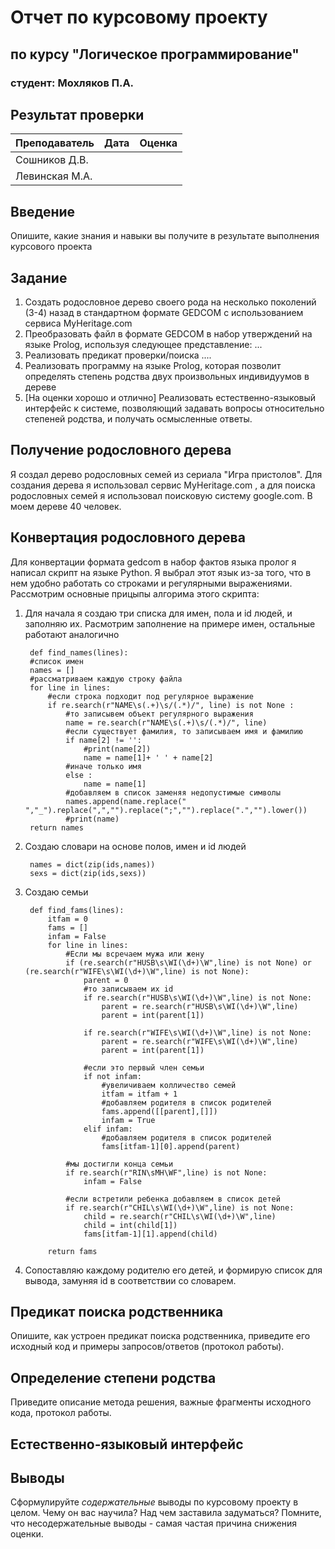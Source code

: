 # Отчет по курсовому проекту
## по курсу "Логическое программирование"

### студент: Мохляков П.А.

## Результат проверки

| Преподаватель     | Дата         |  Оценка       |
|-------------------|--------------|---------------|
| Сошников Д.В.     |              |               |
| Левинская М.А.    |              |               |


## Введение

Опишите, какие знания и навыки вы получите в результате выполнения курсового проекта

## Задание

 1. Создать родословное дерево своего рода на несколько поколений (3-4) назад в стандартном формате GEDCOM с использованием сервиса MyHeritage.com 
 2. Преобразовать файл в формате GEDCOM в набор утверждений на языке Prolog, используя следующее представление: ...
 3. Реализовать предикат проверки/поиска .... 
 4. Реализовать программу на языке Prolog, которая позволит определять степень родства двух произвольных индивидуумов в дереве
 5. [На оценки хорошо и отлично] Реализовать естественно-языковый интерфейс к системе, позволяющий задавать вопросы относительно степеней родства, и получать осмысленные ответы. 

## Получение родословного дерева

Я создал дерево родословных семей из сериала "Игра пристолов". Для создания дерева я использовал сервис MyHeritage.com , а для поиска родословных семей я использовал поисковую систему google.com. В моем дереве 40 человек.

## Конвертация родословного дерева

Для конвертации формата gedcom в набор фактов языка пролог я написал скрипт на языке Python. Я выбрал этот язык из-за того, что в нем удобно работать со строками и регулярными выражениями. Рассмотрим основные прицыпы алгорима этого скрипта:

1. Для начала я создаю три списка для имен, пола и id людей, и заполняю их. Расмотрим заполнение на примере имен, остальные работают аналогично

        def find_names(lines):
        #список имен
        names = []
        #рассматриваем каждую строку файла
        for line in lines:
            #если строка подходит под регулярное выражение
            if re.search(r"NAME\s(.+)\s/(.*)/", line) is not None :
                #то записывем объект регулярного выражения
                name = re.search(r"NAME\s(.+)\s/(.*)/", line)
                #если существует фамилия, то записываем имя и фамилию
                if name[2] != '':
                    #print(name[2])
                    name = name[1]+ ' ' + name[2]
                #иначе только имя    
                else :
                    name = name[1]
                #добавляем в список заменяя недопустимые символы
                names.append(name.replace(" ","_").replace(",","").replace(";","").replace(".","").lower())
                #print(name)
        return names
2. Создаю словари на основе полов, имен и id людей

        names = dict(zip(ids,names))
        sexs = dict(zip(ids,sexs))
3. Создаю семьи

        def find_fams(lines):
            itfam = 0
            fams = []
            infam = False
            for line in lines:
                #Если мы всречаем мужа или жену
                if (re.search(r"HUSB\s\WI(\d+)\W",line) is not None) or (re.search(r"WIFE\s\WI(\d+)\W",line) is not None):
                    parent = 0
                    #то записываем их id
                    if re.search(r"HUSB\s\WI(\d+)\W",line) is not None:
                        parent = re.search(r"HUSB\s\WI(\d+)\W",line)
                        parent = int(parent[1])

                    if re.search(r"WIFE\s\WI(\d+)\W",line) is not None:
                        parent = re.search(r"WIFE\s\WI(\d+)\W",line)
                        parent = int(parent[1])

                    #если это первый член семьи
                    if not infam:
                        #увеличиваем колличество семей
                        itfam = itfam + 1
                        #добавляем родителя в список родителей
                        fams.append([[parent],[]])
                        infam = True
                    elif infam:
                        #добавляем родителя в список родителей
                        fams[itfam-1][0].append(parent)
                
                #мы достигли конца семьи
                if re.search(r"RIN\sMH\WF",line) is not None:
                    infam = False

                #если встретили ребенка добавляем в список детей
                if re.search(r"CHIL\s\WI(\d+)\W",line) is not None:
                    child = re.search(r"CHIL\s\WI(\d+)\W",line)
                    child = int(child[1])
                    fams[itfam-1][1].append(child) 

            return fams

4. Сопоставляю каждому родителю его детей, и формирую список для вывода, замуняя id в соответствии со словарем.            


## Предикат поиска родственника

Опишите, как устроен предикат поиска родственника, приведите его исходный код и примеры запросов/ответов (протокол работы).

## Определение степени родства

Приведите описание метода решения, важные фрагменты исходного кода, протокол работы.

## Естественно-языковый интерфейс

## Выводы

Сформулируйте *содержательные* выводы по курсовому проекту в целом. Чему он вас научила? 
Над чем заставила задуматься? Помните, что несодержательные выводы -
самая частая причина снижения оценки.